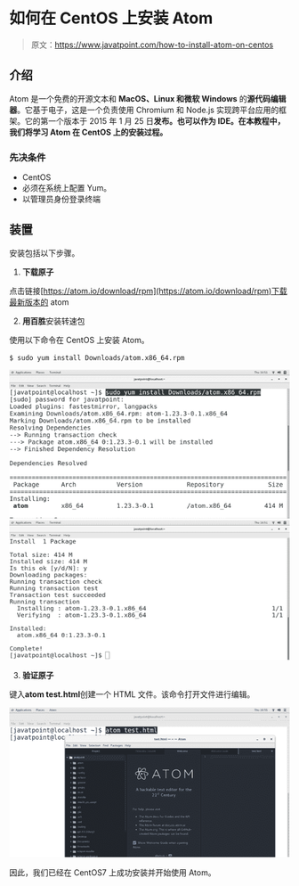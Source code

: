 # 如何在 CentOS 上安装 Atom

> 原文：<https://www.javatpoint.com/how-to-install-atom-on-centos>

## 介绍

Atom 是一个免费的开源文本和 **MacOS、Linux 和微软 Windows** 的**源代码编辑器**。它基于电子，这是一个负责使用 Chromium 和 Node.js 实现跨平台应用的框架。它的第一个版本于 2015 年 1 月 25 日**发布。也可以作为 IDE。在本教程中，我们将学习 Atom 在 CentOS 上的安装过程。**

### 先决条件

*   CentOS
*   必须在系统上配置 Yum。
*   以管理员身份登录终端

## 装置

安装包括以下步骤。

1) **下载原子**

点击链接[https://atom.io/download/rpm](https://atom.io/download/rpm)下载最新版本的 atom

2) **用百胜**安装转速包

使用以下命令在 CentOS 上安装 Atom。

```
$ sudo yum install Downloads/atom.x86_64.rpm 

```

![CentOS How to Install Atom on CentOS 1](img/20953430701526b5b8e4a59fe6696169.png)
![CentOS How to Install Atom on CentOS 2](img/9b8c7afc9abeefbd30f16d1686cbd2d4.png)

3) **验证原子**

键入**atom test.html**创建一个 HTML 文件。该命令打开文件进行编辑。

![CentOS How to Install Atom on CentOS 3](img/6b2c8ccfd77a73bb9a5931d3f3839060.png)

因此，我们已经在 CentOS7 上成功安装并开始使用 Atom。